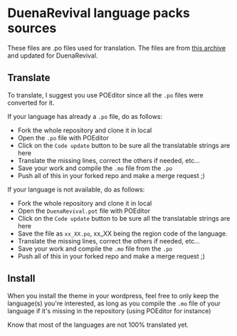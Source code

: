 # DuenaRevival language packs sources
These files are .po files used for translation.
The files are from [this archive](https://translate.wordpress.org/projects/wp-themes/duena) and updated for DuenaRevival.

## Translate
To translate, I suggest you use POEditor since all the `.po` files were converted for it.

If your language has already a `.po` file, do as follows:
- Fork the whole repository and clone it in local
- Open the `.po` file with POEditor
- Click on the `Code update` button to be sure all the translatable strings are here
- Translate the missing lines, correct the others if needed, etc...
- Save your work and compile the `.mo` file from the `.po`
- Push all of this in your forked repo and make a merge request ;)

If your language is not available, do as follows:
- Fork the whole repository and clone it in local
- Open the `DuenaRevival.pot` file with POEditor
- Click on the `Code update` button to be sure all the translatable strings are here
- Save the file as `xx_XX.po`, xx_XX being the region code of the language.
- Translate the missing lines, correct the others if needed, etc...
- Save your work and compile the `.mo` file from the `.po`
- Push all of this in your forked repo and make a merge request ;)

## Install
When you install the theme in your wordpress, feel free to only keep the language(s) you're interested, as long as you compile the `.mo` file of your language if it's missing in the repository (using POEditor for instance)

Know that most of the languages are not 100% translated yet.
